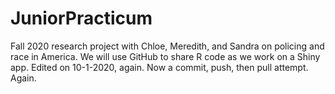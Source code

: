 # JuniorPracticum
Fall 2020 research project with Chloe, Meredith, and Sandra on policing and race in America.
We will use GitHub to share R code as we work on a Shiny app. Edited on 10-1-2020, again.
Now a commit, push, then pull attempt. Again.
